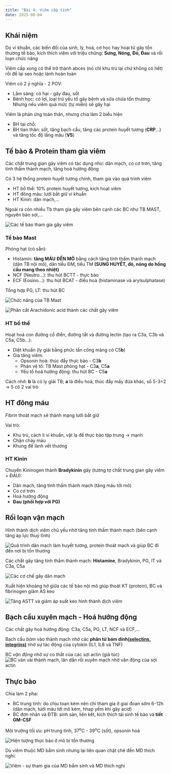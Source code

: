 ```yaml
---
title: "Bài 4: Viêm cấp tính"
date: 2025-08-04
---
```


## Khái niệm

Do vi khuẩn, các biến đổi của sinh, lý, hoá, cơ học hay hoại tử gây tổn thương tế bào, kích thích viêm với triệu chứng: **Sưng, Nóng, Đỏ, Đau** và rối loạn chức năng

Viêm cấp xong có thể trở thành abces (nó chỉ khu trú lại chứ không có hết) rồi để lại sẹo hoặc lành hoàn toàn

Viêm có 2 ý nghĩa - 2 POV:

- Lâm sàng: có hại - gây đau, sốt
- Bênh học: có lợi, loại trừ yếu tố gây bệnh và sữa chửa tổn thương. Nhưng nếu viêm quá mức (tự miễn) sẽ gây hại

Viêm là phản ứng toàn thân, nhưng chia làm 2 biểu hiện

- BH tại chỗ:
- BH tìan thân: sốt, tăng bạch cầu, tăng các protein huyết tương (**CRP**...) và tăng tốc độ lắng máu (**VS**)

## Tế bào & Protein tham gia viêm

Các chất trung gian gây viêm có tác dụng như: dãn mạch, co cơ trơn, tăng tính thấm thành mạch, tăng hoá hướng động

Có 3 hệ thống protein huyết tương chính, tham gia vào quá trình viêm

- HT bổ thể: 10% protein huyết tương, kích hoạt viêm
- HT đông máu: lưới bắt giữ vi khuẩn
- HT Kinin: dãn mạch,...

Ngoài ra còn nhiều Tb tham gia gây viêm bên cạnh các BC như TB MAST, nguyên bào sợi,...

![Các tế bào tham gia gây viêm](/y2/mddc/5-tb-viem.jpeg)

### Tế bào Mast

Phóng hạt (có sẵn):

- Histamin: **tăng MÁU ĐẾN MÔ** bằng cách tăng tính thấm thành mạch (dãn TB nội mô), dãn tiểu ĐM, tiểu TM **(SUNG HUYẾT, đỏ, nóng do hồng cầu mang theo nhiệt)**
- NCF (Neutro…): thu hút BCTT - thực bào
- ECF (Eosino…): thu hút BCAT - điều hoà (histaminase và arylsulphatase)

Tổng hợp PG, LT: thu hút BC

![Chức năng của TB Mast](/y2/mddc/5-tb-mast.jpeg)

![Phân cắt Arachidonic acid thành các chất gây viêm](/y2/mddc/5-cat-arachidonic-acid.jpeg)

### HT bổ thể

Hoạt hoá con đường cổ điển, đường tắt và đường lectin (tạo ra C3a, C3b và C5a, C5b...):

- Diệt khuẩn (ly giải bằng phức tấn công màng có C5**b**)
- Gia tăng viêm:
    - Opsonin hoá: thúc đẩy thực bào - C3**b**
    - Phản vệ tố: TB Mast phóng hạt - C3**a**, C5**a**
    - Yếu tố hoá hướng động: thu hút BC - C5**a**

Cách nhớ: **b** là có ly giải TB; **a** là điều hoà, thúc đẩy mấy đứa khác, số 5-3=2 -> 5 có 2 vai trò

## HT đông máu

Fibrin thoát mạch sẽ thành mạng lưới bắt giữ

Vai trò:
- Khu trú, cách li vi khuẩn, vật lạ để thực bào tập trung -> mạnh
- Chặn chảy máu
- Khung để lành vết thương

### HT Kinin

Chuyển Kininogen thành **Bradykinin** gây (tương tợ chất trung gian gây viêm + ĐAU):

- Dãn mạch, tăng tính thấm thành mạch (tăng máu tới mô)
- Co cơ trơn
- Hoá hướng động
- **Đau (phối hợp với PG)**

## Rối loạn vận mạch

Hình thành dịch viêm chủ yếu nhờ tăng tính thấm thành mạch (bên cạnh tăng áp lực thuỷ tĩnh)

![Quá trình dãn mạch làm huyết tương, protein thoát mạch và giúp BC đi đến nơi bị tổn thương](/y2/mddc/5-dan-mach.jpeg)

Các chất gây tăng tính thầm thành mạch: **Histamine**, Bradykinin, PG, lT và C3a, C5a

![Các cơ chế gây dãn mạch](/y2/mddc/5-coche-dan-mach.jpeg)

Xuất hiện khoảng hở giữa các tế bào nội mô giúp thoát KT (protein), BC và fibrinogen giảm AS keo

![Tăng ASTT và giảm áp suất keo hình thành dịch viêm](/y2/mddc/5-astt-ask-viem.jpeg)

## Bạch cầu xuyên mạch - Hoá hướng động

Các chất gây hoá hướng động: C3a, C5a, PG, LT, NCF và ECF,...

Bạch cầu *bám* vào thành mạch nhờ các **phân tử bám dính<u>(selectins, integrins)</u>** nhờ sự tác động của cytokin (IL1, IL8 và TNF)

BC *vận động* nhờ sự co thắt của các sợi actin (giả túc)
![BC ván vài thành mạch, lăn dần rồi xuyên mạch nhờ vận động của sợi actin](/y2/mddc/5-bc-xuyen-mach.jpeg)

## Thực bào

Chia làm 2 pha:

- BC trung tính: do chịu toan kém nên chỉ tham gia ở giai đoạn sớm 6-12h (dãn mạch, tưới máu tới mô kém, hhap yếm khi gây acid)
- BC đơn nhân và ĐTB: sinh sản, liên kết, kích thích tái sinh tế bào và **tiết GM-CSF**

Môi trường tối ưu: pH trung tính, 37<sup>o</sup>C - 39<sup>o</sup>C (sốt), opsonin hoá

![Hiện tượng thực bảo ở mô bị tổn thương](/y2/mddc/5-thuc-bao.jpeg)

Dù viêm thuộc MD bẩm sinh nhưng lại liên quan chặt chẽ đến MD thích nghi:

![Viêm - sự tham gia của MD bẩm sinh và MD thích nghi](/y2/mddc/5-md-bsinh-thnghi.jpeg)
